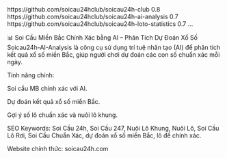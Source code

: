<?xml version="1.0" encoding="UTF-8"?>
<urlset xmlns="http://www.sitemaps.org/schemas/sitemap/0.9">
  <url>
    <loc>https://github.com/soicau24hclub/soicau24h-club</loc>
    <priority>0.8</priority>
  </url>
  <url>
    <loc>https://github.com/soicau24hclub/soicau24h-ai-analysis</loc>
    <priority>0.7</priority>
  </url>
  <url>
    <loc>https://github.com/soicau24hclub/soicau24h-loto-statistics</loc>
    <priority>0.7</priority>
  </url>
  ...
</urlset>

📊 Soi Cầu Miền Bắc Chính Xác bằng AI – Phân Tích Dự Đoán Xổ Số
Soicau24h-AI-Analysis là công cụ sử dụng trí tuệ nhân tạo (AI) để phân tích kết quả xổ số miền Bắc, giúp người chơi dự đoán các con số chuẩn xác mỗi ngày.

Tính năng chính:

Soi cầu MB chính xác với AI.

Dự đoán kết quả xổ số miền Bắc.

Gợi ý số lô chuẩn xác và nuôi lô khung.

SEO Keywords: Soi Cầu 24h, Soi Cầu 247, Nuôi Lô Khung, Nuôi Lô, Soi Cầu Lô Rơi, Soi Cầu Chuẩn Xác, dự đoán xổ số miền Bắc, lô đề chính xác.

Website chính thức: soicau24h.com
